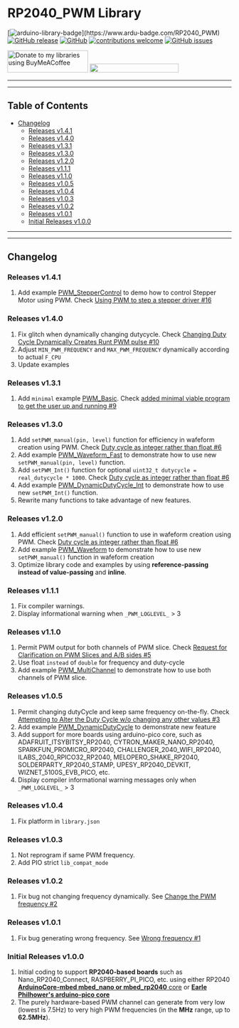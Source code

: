 # RP2040_PWM Library

[![arduino-library-badge](https://www.ardu-badge.com/badge/RP2040_PWM.svg?)](https://www.ardu-badge.com/RP2040_PWM)
[![GitHub release](https://img.shields.io/github/release/khoih-prog/RP2040_PWM.svg)](https://github.com/khoih-prog/RP2040_PWM/releases)
[![GitHub](https://img.shields.io/github/license/mashape/apistatus.svg)](https://github.com/khoih-prog/RP2040_PWM/blob/main/LICENSE)
[![contributions welcome](https://img.shields.io/badge/contributions-welcome-brightgreen.svg?style=flat)](#Contributing)
[![GitHub issues](https://img.shields.io/github/issues/khoih-prog/RP2040_PWM.svg)](http://github.com/khoih-prog/RP2040_PWM/issues)



<a href="https://www.buymeacoffee.com/khoihprog6" title="Donate to my libraries using BuyMeACoffee"><img src="https://cdn.buymeacoffee.com/buttons/v2/default-yellow.png" alt="Donate to my libraries using BuyMeACoffee" style="height: 50px !important;width: 181px !important;" ></a>
<a href="https://www.buymeacoffee.com/khoihprog6" title="Donate to my libraries using BuyMeACoffee"><img src="https://img.shields.io/badge/buy%20me%20a%20coffee-donate-orange.svg?logo=buy-me-a-coffee&logoColor=FFDD00" style="height: 20px !important;width: 200px !important;" ></a>


---
---

## Table of Contents

* [Changelog](#changelog)
  * [Releases v1.4.1](#Releases-v141)
  * [Releases v1.4.0](#Releases-v140)
  * [Releases v1.3.1](#Releases-v131)
  * [Releases v1.3.0](#Releases-v130)
  * [Releases v1.2.0](#Releases-v120)
  * [Releases v1.1.1](#Releases-v111)
  * [Releases v1.1.0](#Releases-v110)
  * [Releases v1.0.5](#Releases-v105)
  * [Releases v1.0.4](#Releases-v104)
  * [Releases v1.0.3](#Releases-v103)
  * [Releases v1.0.2](#Releases-v102)
  * [Releases v1.0.1](#Releases-v101)
  * [Initial Releases v1.0.0](#Initial-Releases-v100)

---
---

## Changelog

### Releases v1.4.1

1. Add example [PWM_StepperControl](https://github.com/khoih-prog/RP2040_PWM/examples/PWM_StepperControl) to demo how to control Stepper Motor using PWM. Check [Using PWM to step a stepper driver #16](https://github.com/khoih-prog/RP2040_PWM/issues/16)

### Releases v1.4.0

1. Fix glitch when dynamically changing dutycycle. Check [Changing Duty Cycle Dynamically Creates Runt PWM pulse #10](https://github.com/khoih-prog/RP2040_PWM/issues/10)
2. Adjust `MIN_PWM_FREQUENCY` and `MAX_PWM_FREQUENCY` dynamically according to actual `F_CPU`
3. Update examples

### Releases v1.3.1

1. Add `minimal` example [PWM_Basic](https://github.com/khoih-prog/RP2040_PWM/tree/main/examples/PWM_Basic). Check [added minimal viable program to get the user up and running #9](https://github.com/khoih-prog/RP2040_PWM/pull/9)

### Releases v1.3.0

1. Add `setPWM_manual(pin, level)` function for efficiency in wafeform creation using PWM. Check [Duty cycle as integer rather than float #6](https://github.com/khoih-prog/RP2040_PWM/issues/6)
2. Add example [PWM_Waveform_Fast](https://github.com/khoih-prog/RP2040_PWM/tree/main/examples/PWM_Waveform_Fast) to demonstrate how to use new `setPWM_manual(pin, level)` function.
3. Add `setPWM_Int()` function for optional `uint32_t dutycycle = real_dutycycle * 1000`. Check [Duty cycle as integer rather than float #6](https://github.com/khoih-prog/RP2040_PWM/issues/6)
4. Add example [PWM_DynamicDutyCycle_Int](https://github.com/khoih-prog/RP2040_PWM/tree/main/examples/PWM_DynamicDutyCycle_Int) to demonstrate how to use new `setPWM_Int()` function.
5. Rewrite many functions to take advantage of new features.

### Releases v1.2.0

1. Add efficient `setPWM_manual()` function to use in wafeform creation using PWM. Check [Duty cycle as integer rather than float #6](https://github.com/khoih-prog/RP2040_PWM/issues/6)
2. Add example [PWM_Waveform](https://github.com/khoih-prog/RP2040_PWM/tree/main/examples/PWM_Waveform) to demonstrate how to use new `setPWM_manual()` function in wafeform creation
3. Optimize library code and examples by using **reference-passing instead of value-passing** and **inline**.

### Releases v1.1.1

1. Fix compiler warnings.
2. Display informational warning when `_PWM_LOGLEVEL_` > 3

### Releases v1.1.0

1. Permit PWM output for both channels of PWM slice. Check [Request for Clarification on PWM Slices and A/B sides #5](https://github.com/khoih-prog/RP2040_PWM/issues/5)
2. Use float `instead` of `double` for frequency and duty-cycle
3. Add example [PWM_MultiChannel](https://github.com/khoih-prog/RP2040_PWM/tree/main/examples/PWM_MultiChannel) to demonstrate how to use both channels of PWM slice.


### Releases v1.0.5

1. Permit changing dutyCycle and keep same frequency on-the-fly. Check [Attempting to Alter the Duty Cycle w/o changing any other values #3](https://github.com/khoih-prog/RP2040_PWM/issues/3)
2. Add example [PWM_DynamicDutyCycle](https://github.com/khoih-prog/RP2040_PWM/tree/main/examples/PWM_DynamicDutyCycle) to demonstrate new feature
3. Add support for more boards using arduino-pico core, such as ADAFRUIT_ITSYBITSY_RP2040, CYTRON_MAKER_NANO_RP2040, SPARKFUN_PROMICRO_RP2040, CHALLENGER_2040_WIFI_RP2040, ILABS_2040_RPICO32_RP2040, MELOPERO_SHAKE_RP2040, SOLDERPARTY_RP2040_STAMP, UPESY_RP2040_DEVKIT, WIZNET_5100S_EVB_PICO, etc.
4. Display compiler informational warning messages only when `_PWM_LOGLEVEL_` > 3


### Releases v1.0.4

1. Fix platform in `library.json`

### Releases v1.0.3

1. Not reprogram if same PWM frequency. 
2. Add PIO strict `lib_compat_mode`


### Releases v1.0.2

1. Fix bug not changing frequency dynamically. See [Change the PWM frequency #2](https://github.com/khoih-prog/RP2040_PWM/issues/2)

### Releases v1.0.1

1. Fix bug generating wrong frequency. See [Wrong frequency #1](https://github.com/khoih-prog/RP2040_PWM/issues/1)


### Initial Releases v1.0.0

1. Initial coding to support **RP2040-based boards** such as Nano_RP2040_Connect, RASPBERRY_PI_PICO, etc. using either RP2040 [**ArduinoCore-mbed mbed_nano or mbed_rp2040** core](https://github.com/arduino/ArduinoCore-mbed) or [**Earle Philhower's arduino-pico core**](https://github.com/earlephilhower/arduino-pico)
2. The purely hardware-based PWM channel can generate from very low (lowest is 7.5Hz) to very high PWM frequencies (in the **MHz** range, up to **62.5MHz**).

